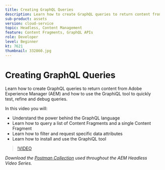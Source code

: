 ```yaml
---
title: Creating GraphQL Queries
description: Learn how to create GraphQL queries to return content from Adobe Experience Manager (AEM) and how to use the GraphiQL tool to quickly test, refine and debug queries.
sub-product: assets
version: cloud-service
topic: Headless, Content Management
feature: Content Fragments, GraphQL APIs
role: Developer
level: Beginner
kt: 7621
thumbnail: 332860.jpg
---
```


# Creating GraphQL Queries

Learn how to create GraphQL queries to return content from Adobe Experience Manager (AEM) and how to use the GraphiQL tool to quickly test, refine and debug queries.

In this video you will:

+ Understand the power behind the GraphQL language
+ Learn how to query a list of Content Fragments and a single Content Fragment
+ Learn how to filter and request specific data attributes
+ Learn how to install and use the GraphiQL tool

>[!VIDEO](https://video.tv.adobe.com/v/332860/?quality=12&learn=on)

_Download the [Postman Collection](./assets/aem-headless-video-series.postman_collection.json) used throughout the AEM Headless Video Series._
